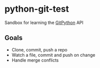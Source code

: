 # python-git-test

Sandbox for learning the [GitPython](https://gitpython.readthedocs.io/en/stable/) API

## Goals

* Clone, commit, push a repo
* Watch a file, commit and push on change
* Handle merge conflicts
